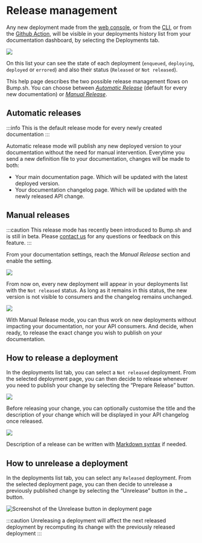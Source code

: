 # Release management

Any new deployment made from the [web console](/getting-started/quick-start.md#step-2-upload-your-file), or from the [CLI](/bump-cli.md#deploy-a-file), or from the [Github Action](/continuous-integration/github-actions.md#deploy-on-git-push), will be visible in your deployments history list from your documentation dashboard, by selecting the Deployments tab.

<div style={{textAlign: 'center'}}>

![](/files/help/deployments-list.png)

</div>

On this list your can see the state of each deployment (`enqueued`, `deploying`, `deployed` or `errored`) and also their status (`Released` or `Not released`).

This help page describes the two possible release management flows on Bump.sh. You can choose between _[Automatic Release](#automatic-releases)_ (default for every new documentation) or _[Manual Release](#manual-releases)_.

## Automatic releases

:::info
This is the default release mode for every newly created documentation
:::

Automatic release mode will publish any new deployed version to your documentation without the need for manual intervention. Everytime you send a new definition file to your documentation, changes will be made to both:

- Your main documentation page. Which will be updated with the latest deployed version.
- Your documentation changelog page. Which will be updated with the newly released API change.

## Manual releases

:::caution
This release mode has recently been introduced to Bump.sh and is still in beta. Please <a class="intercom-launcher-selector" href="mailto:help@bump.sh">contact us</a> for any questions or feedback on this feature.
:::

From your documentation settings, reach the _Manual Release_ section and enable the setting.

<div style={{textAlign: 'center'}}>

![](/files/help/manual-release-toggle.png)

</div>

From now on, every new deployment will appear in your deployments list with the `Not released` status. As long as it remains in this status, the new version is not visible to consumers and the changelog remains unchanged.

<div style={{textAlign: 'center'}}>

![](/files/help/deployments-list-not-released.png)

</div>

With Manual Release mode, you can thus work on new deployments without impacting your documentation, nor your API consumers. And decide, when ready, to release the exact change you wish to publish on your documentation.

## How to release a deployment

In the deployments list tab, you can select a `Not released` deployment. From the selected deployment page, you can then decide to release whenever you need to publish your change by selecting the “Prepare Release” button.

![](/files/help/deployment-release-button.png)

Before releasing your change, you can optionally customise the title and the description of your change which will be displayed in your API changelog once released.

![](/files/help/deployment-release-form.png)

Description of a release can be written with [Markdown syntax](/specifications-support/markdown-support.md) if needed.

## How to unrelease a deployment

In the deployments list tab, you can select any `Released` deployment. From the selected deployment page, you can then decide to unrelease a previously published change by selecting the “Unrelease” button in the `…` button.

![Screenshot of the Unrelease button in deployment page](/files/help/unrelease-button.png)

:::caution
Unreleasing a deployment will affect the next released deployment by recomputing its change with the previously released deployment
:::
